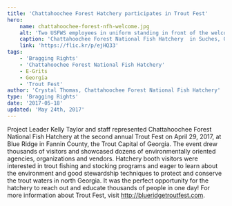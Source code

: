 ```yaml
---
title: 'Chattahoochee Forest Hatchery participates in Trout Fest'
hero:
    name: chattahoochee-forest-nfh-welcome.jpg
    alt: 'Two USFWS employees in uniform standing in front of the welcome sign at the hatchery.'
    caption: 'Chattahoochee Forest National Fish Hatchery  in Suches, GA. Photo by USFWS.'
    link: 'https://flic.kr/p/ejHQ33'
tags:
    - 'Bragging Rights'
    - 'Chattahoochee Forest National Fish Hatchery'
    - E-Grits
    - Georgia
    - 'Trout Fest'
author: 'Crystal Thomas, Chattahoochee Forest National Fish Hatchery'
type: 'Bragging Rights'
date: '2017-05-18'
updated: 'May 24th, 2017'
---
```


Project Leader Kelly Taylor and staff represented Chattahoochee Forest National Fish Hatchery at the second annual Trout Fest on April 29, 2017, at Blue Ridge in Fannin County, the Trout Capital of Georgia. The event drew thousands of visitors and showcased dozens of environmentally oriented agencies, organizations and vendors.  Hatchery booth visitors were interested in trout fishing and stocking programs and eager to learn about the environment and good stewardship techniques to protect and conserve the trout waters in north Georgia. It was the perfect opportunity for the hatchery to reach out and educate thousands of people in one day! For more information about Trout Fest, visit http://blueridgetroutfest.com. 
